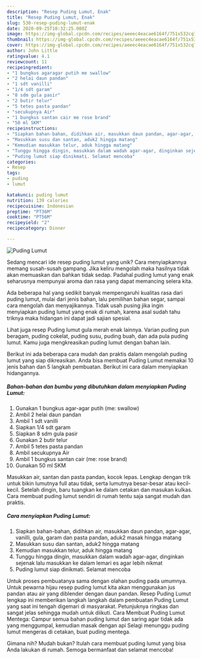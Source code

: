 ```yaml
---
description: "Resep Puding Lumut, Enak"
title: "Resep Puding Lumut, Enak"
slug: 530-resep-puding-lumut-enak
date: 2020-09-25T10:32:25.080Z
image: https://img-global.cpcdn.com/recipes/aeeec4eacae6164f/751x532cq70/puding-lumut-foto-resep-utama.jpg
thumbnail: https://img-global.cpcdn.com/recipes/aeeec4eacae6164f/751x532cq70/puding-lumut-foto-resep-utama.jpg
cover: https://img-global.cpcdn.com/recipes/aeeec4eacae6164f/751x532cq70/puding-lumut-foto-resep-utama.jpg
author: John Little
ratingvalue: 4.1
reviewcount: 11
recipeingredient:
- "1 bungkus agaragar putih me swallow"
- "2 helai daun pandan"
- "1 sdt vanilli"
- "1/4 sdt garam"
- "8 sdm gula pasir"
- "2 butir telur"
- "5 tetes pasta pandan"
- "secukupnya Air"
- "1 bungkus santan cair me rose brand"
- "50 ml SKM"
recipeinstructions:
- "Siapkan bahan-bahan, didihkan air, masukkan daun pandan, agar-agar, vanilli, gula, garam dan pasta pandan, aduk2 masak hingga matang"
- "Masukkan susu dan santan, aduk2 hingga matang"
- "Kemudian masukkan telur, aduk hingga matang"
- "Tunggu hingga dingin, masukkan dalam wadah agar-agar, dinginkan sejenak lalu masukkan ke dalam lemari es agar lebih nikmat"
- "Puding lumut siap dinikmati. Selamat mencoba"
categories:
- Resep
tags:
- puding
- lumut

katakunci: puding lumut 
nutrition: 139 calories
recipecuisine: Indonesian
preptime: "PT36M"
cooktime: "PT56M"
recipeyield: "2"
recipecategory: Dinner

---
```



![Puding Lumut](https://img-global.cpcdn.com/recipes/aeeec4eacae6164f/751x532cq70/puding-lumut-foto-resep-utama.jpg)

Sedang mencari ide resep puding lumut yang unik? Cara menyiapkannya memang susah-susah gampang. Jika keliru mengolah maka hasilnya tidak akan memuaskan dan bahkan tidak sedap. Padahal puding lumut yang enak seharusnya mempunyai aroma dan rasa yang dapat memancing selera kita.

Ada beberapa hal yang sedikit banyak mempengaruhi kualitas rasa dari puding lumut, mulai dari jenis bahan, lalu pemilihan bahan segar, sampai cara mengolah dan menyajikannya. Tidak usah pusing jika ingin menyiapkan puding lumut yang enak di rumah, karena asal sudah tahu triknya maka hidangan ini dapat jadi sajian spesial.

Lihat juga resep Puding lumut gula merah enak lainnya. Varian puding pun beragam, puding cokelat, puding susu, puding buah, dan ada pula puding lumut. Kamu juga mengkreasikan puding lumut dengan bahan lain.


Berikut ini ada beberapa cara mudah dan praktis dalam mengolah puding lumut yang siap dikreasikan. Anda bisa membuat Puding Lumut memakai 10 jenis bahan dan 5 langkah pembuatan. Berikut ini cara dalam menyiapkan hidangannya.

<!--inarticleads1-->

##### Bahan-bahan dan bumbu yang dibutuhkan dalam menyiapkan Puding Lumut:

1. Gunakan 1 bungkus agar-agar putih (me: swallow)
1. Ambil 2 helai daun pandan
1. Ambil 1 sdt vanilli
1. Siapkan 1/4 sdt garam
1. Siapkan 8 sdm gula pasir
1. Gunakan 2 butir telur
1. Ambil 5 tetes pasta pandan
1. Ambil secukupnya Air
1. Ambil 1 bungkus santan cair (me: rose brand)
1. Gunakan 50 ml SKM


Masukkan air, santan dan pasta pandan, kocok lepas. Lengkap dengan trik untuk bikin lumutnya full atau tidak, serta lumutnya besar-besar atau kecil-kecil. Setelah dingin, baru tuangkan ke dalam cetakan dan masukan kulkas. Cara membuat puding lumut sendiri di rumah tentu saja sangat mudah dan praktis. 

<!--inarticleads2-->

##### Cara menyiapkan Puding Lumut:

1. Siapkan bahan-bahan, didihkan air, masukkan daun pandan, agar-agar, vanilli, gula, garam dan pasta pandan, aduk2 masak hingga matang
1. Masukkan susu dan santan, aduk2 hingga matang
1. Kemudian masukkan telur, aduk hingga matang
1. Tunggu hingga dingin, masukkan dalam wadah agar-agar, dinginkan sejenak lalu masukkan ke dalam lemari es agar lebih nikmat
1. Puding lumut siap dinikmati. Selamat mencoba


Untuk proses pembuatanya sama dengan olahan puding pada umumnya. Untuk pewarna hijau resep puding lumut kita akan menggunakan jus pandan atau air yang diblender dengan daun pandan. Resep Puding Lumut lengkap ini memberikan langkah langkah dalam pembuatan Puding Lumut yang saat ini tengah digemari di masyarakat. Petunjuknya ringkas dan sangat jelas sehingga mudah untuk diikuti. Cara Membuat Puding Lumut Mentega: Campur semua bahan puding lumut dan saring agar tidak ada yang menggumpal, kemudian masak dengan api Selagi menunggu puding lumut mengeras di cetakan, buat puding mentega. 

Gimana nih? Mudah bukan? Itulah cara membuat puding lumut yang bisa Anda lakukan di rumah. Semoga bermanfaat dan selamat mencoba!
